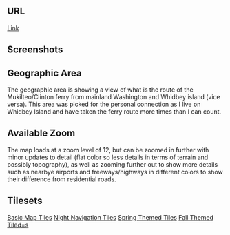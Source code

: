 ## URL
<a href="file:///C:/Users/alyss/OneDrive/Desktop/Workspace/tilesandcolors/index.html">Link</a>

## Screenshots

## Geographic Area
The geographic area is showing a view of what is the route of the Mukilteo/Clinton ferry from mainland Washington and Whidbey island (vice versa). This area was picked for the personal connection as I live on Whidbey Island and have taken the ferry route more times than I can count.

## Available Zoom
The map loads at a zoom level of 12, but can be zoomed in further with minor updates to detail (flat color so less details in terms of terrain and possibly topography), as well as zooming further out to show more details such as nearbye airports and freeways/highways in different colors to show their difference from residential roads.

## Tilesets
<a href="file:///C:/Users/alyss/OneDrive/Desktop/Workspace/tilesandcolors/index.html">Basic Map Tiles</a>
<a href="https://github.com/havensa24/tilesandcolors/tree/main/MukClin_DarkNav">Night Navigation Tiles</a>
<a href="https://github.com/havensa24/tilesandcolors/tree/main/MukClin_Fall">Spring Themed Tiles</a>
<a href="https://github.com/havensa24/tilesandcolors/tree/main/MukClin_Spring">Fall Themed Tiled=s</a>
